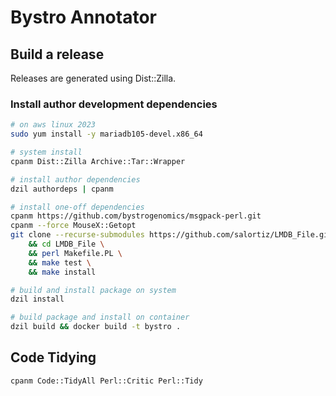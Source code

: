 # Bystro Annotator

## Build a release

Releases are generated using Dist::Zilla.

### Install author development dependencies

```bash
# on aws linux 2023
sudo yum install -y mariadb105-devel.x86_64

# system install
cpanm Dist::Zilla Archive::Tar::Wrapper

# install author dependencies
dzil authordeps | cpanm

# install one-off dependencies
cpanm https://github.com/bystrogenomics/msgpack-perl.git
cpanm --force MouseX::Getopt
git clone --recurse-submodules https://github.com/salortiz/LMDB_File.git \
    && cd LMDB_File \
    && perl Makefile.PL \
    && make test \
    && make install

# build and install package on system
dzil install

# build package and install on container
dzil build && docker build -t bystro .
```

## Code Tidying

```bash
cpanm Code::TidyAll Perl::Critic Perl::Tidy
```
